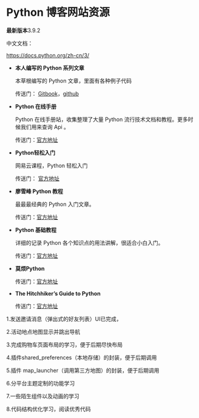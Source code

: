 # Python 博客网站资源

**最新版本**3.9.2

中文文档：

https://docs.python.org/zh-cn/3/



- **本人编写的 Python 系列文章**

  本草根编写的 Python 文章，里面有各种例子代码

  传送门： [Gitbook](https://www.readwithu.com/)，[github](https://github.com/TwoWater/Python)

- **Python 在线手册**

  Python 在线手册站，收集整理了大量 Python 流行技术文档和教程。更多时候我们用来查询 Api 。

  传送门：[官方地址](http://docs.pythontab.com/)

- **Python轻松入门**

  网易云课程，Python 轻松入门

  传送门： [官方地址](https://study.163.com/course/introduction.htm?courseId=1003655001&utm_campaign=share&utm_content=courseIntro&utm_medium=iphoneShare&utm_source=weixing)

- **廖雪峰 Python 教程**

  最最最经典的 Python 入门文章。

  传送门：[官方地址](http://www.liaoxuefeng.com/wiki/0014316089557264a6b348958f449949df42a6d3a2e542c000)

- **Python 基础教程**

  详细的记录 Python 各个知识点的用法讲解，很适合小白入门。

  传送门：[官方地址](http://www.runoob.com/python/python-tutorial.html)

- **莫烦Python**

  传送门：[官方地址](https://morvanzhou.github.io/tutorials/python-basic/)

- **The Hitchhiker’s Guide to Python**

  传送门：[官方地址](http://docs.python-guide.org/en/latest/)

1.发送邀请消息（弹出式的好友列表）UI已完成，

 2.活动地点地图显示并跳出导航

3.完成购物车页面布局的学习，便于后期尽快布局

4.插件shared_preferences（本地存储）的封装，便于后期调用

5.插件 map_launcher（调用第三方地图）的封装，便于后期调用

6.分平台主题定制的功能学习

7.一些陌生组件以及动画的学习

8.代码结构优化学习，阅读优秀代码